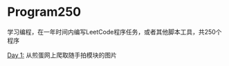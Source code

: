 # Program250

学习编程，在一年时间内编写LeetCode程序任务，或者其他脚本工具，共250个程序

[Day 1:](https://github.com/mxe0079/Program250/blob/master/Day1.md) 从煎蛋网上爬取随手拍模块的图片
